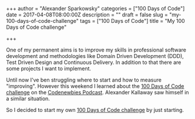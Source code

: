 +++
author = "Alexander Sparkowsky"
categories = ["100 Days of Code"]
date = 2017-04-08T08:00:00Z
description = ""
draft = false
slug = "my-100-days-of-code-challenge"
tags = ["100 Days of Code"]
title = "My 100 Days of Code challenge"

+++

One of my permanent aims is to improve my skills in professional software development and methodologies like Domain Driven Development (DDD), Test Driven Design and Continuous Delivery. In addition to that there are some projects I want to implement.

Until now I've ben struggling where to start and how to measure "improving". However this weekend I learned about the [100 Days of Code challenge](https://medium.freecodecamp.com/join-the-100daysofcode-556ddb4579e4) on the [Codenewbies Podcast](http://www.codenewbie.org/blogs/100-days-of-code-codenewbie-edition). Alexander Kallaway saw himself in a similar situation.

So I decided to start my own [100 Days of Code challenge](https://github.com/roamingthings/100-days-of-code) by just starting.

